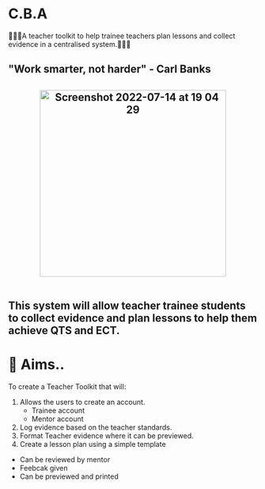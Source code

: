 # C.B.A
🔅🔅🔅A teacher toolkit to help trainee teachers plan lessons and collect evidence in a centralised system.🔅🔅🔅
<h2>"Work smarter, not harder" - Carl Banks <h2>

<p align="center">
  <img width="376" alt="Screenshot 2022-07-14 at 19 04 29" src="https://user-images.githubusercontent.com/39672050/181231517-149b299f-9c1f-4710-b89a-67a5efca1862.gif">
</p>

<br>
This system will allow teacher trainee students to collect evidence and plan lessons to help them achieve QTS and ECT.
</p>


# 🤔 Aims..

To create a Teacher Toolkit that will:
1. Allows the users to create an account.
   - Trainee account 
   - Mentor account
2. Log evidence based on the teacher standards.
3. Format Teacher evidence where it can be previewed.
4. Create a lesson plan using a simple template
  - Can be reviewed by mentor 
  - Feebcak given
  - Can be previewed and printed
